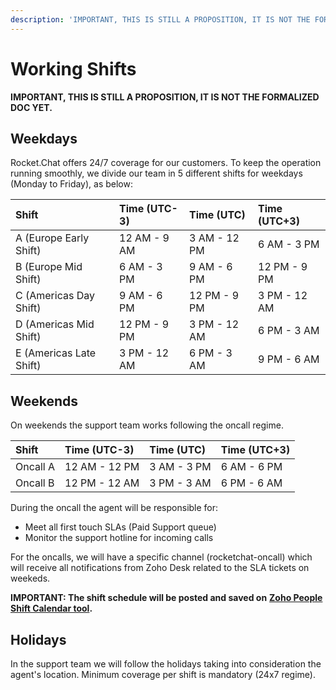 ```yaml
---
description: 'IMPORTANT, THIS IS STILL A PROPOSITION, IT IS NOT THE FORMALIZED DOC YET.'
---
```


# Working Shifts

**IMPORTANT, THIS IS STILL A PROPOSITION, IT IS NOT THE FORMALIZED DOC YET.**

## Weekdays

Rocket.Chat offers 24/7 coverage for our customers. To keep the operation running smoothly, we divide our team in 5 different shifts for weekdays \(Monday to Friday\), as below:

| Shift  | Time \(UTC-3\) | Time \(UTC\) | Time \(UTC+3\) |
| :--- | :--- | :--- | :--- |
| A \(Europe Early Shift\) | 12 AM - 9 AM | 3 AM - 12 PM | 6 AM - 3 PM |
| B \(Europe Mid Shift\) | 6 AM - 3 PM | 9 AM - 6 PM | 12 PM - 9 PM |
| C \(Americas Day Shift\) | 9 AM - 6 PM | 12 PM - 9 PM | 3 PM - 12 AM |
| D \(Americas Mid Shift\) | 12 PM - 9 PM | 3 PM - 12 AM | 6 PM - 3 AM |
| E \(Americas Late Shift\) | 3 PM - 12 AM | 6 PM - 3 AM | 9 PM - 6 AM |

## Weekends

On weekends the support team works following the oncall regime. 

| Shift  | Time \(UTC-3\) | Time \(UTC\) | Time \(UTC+3\) |
| :--- | :--- | :--- | :--- |
| Oncall A | 12 AM - 12 PM | 3 AM - 3 PM | 6 AM - 6 PM |
| Oncall B | 12 PM - 12 AM | 3 PM - 3 AM | 6 PM - 6 AM |

During the oncall the agent will be responsible for:

* Meet all first touch SLAs \(Paid Support queue\)
* Monitor the support hotline for incoming calls

For the oncalls, we will have a specific channel \(rocketchat-oncall\) which will receive all notifications from Zoho Desk related to the SLA tickets on weekeds.

**IMPORTANT: The shift schedule will be posted and saved on** [**Zoho People Shift Calendar tool**](https://people.zoho.com/rocketchat/zp#attendance/shiftmapping/calview)**.**

## Holidays

In the support team we will follow the holidays taking into consideration the agent's location. Minimum coverage per shift is mandatory \(24x7 regime\).

